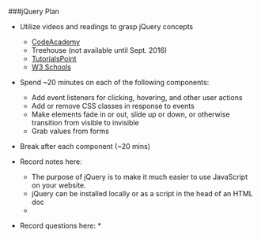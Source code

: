 ###jQuery Plan

* Utilize videos and readings to grasp jQuery concepts
  * [CodeAcademy](https://www.codecademy.com/pro/dashboard/path/jquery)
  * Treehouse (not available until Sept. 2016)
  * [TutorialsPoint](http://www.tutorialspoint.com/jquery/)
  * [W3 Schools](http://www.w3schools.com/jquery/jquery_intro.asp)


* Spend ~20 minutes on each of the following components: 
  * Add event listeners for clicking, hovering, and other user actions
  * Add or remove CSS classes in response to events
  * Make elements fade in or out, slide up or down, or otherwise transition from visible to invisible
  * Grab values from forms

* Break after each component (~20 mins)

* Record notes here:
  * The purpose of jQuery is to make it much easier to use JavaScript on your website.
  * jQuery can be installed locally or as a script in the head of an HTML doc
  *

* Record questions here:
  *